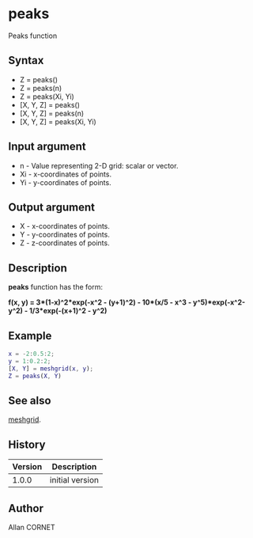 # peaks

Peaks function

## Syntax

- Z = peaks()
- Z = peaks(n)
- Z = peaks(Xi, Yi)
- [X, Y, Z] = peaks()
- [X, Y, Z] = peaks(n)
- [X, Y, Z] = peaks(Xi, Yi)

## Input argument

- n - Value representing 2-D grid: scalar or vector.
- Xi - x-coordinates of points.
- Yi - y-coordinates of points.

## Output argument

- X - x-coordinates of points.
- Y - y-coordinates of points.
- Z - z-coordinates of points.

## Description

  <p><b>peaks</b> function has the form:</p>
  <p>
    <b>f(x, y) = 3*(1-x)^2*exp(-x^2 - (y+1)^2) - 10*(x/5 - x^3 - y^5)*exp(-x^2-y^2) - 1/3*exp(-(x+1)^2 - y^2)</b>
  </p>

## Example

```matlab
x = -2:0.5:2;
y = 1:0.2:2;
[X, Y] = meshgrid(x, y);
Z = peaks(X, Y)
```

## See also

[meshgrid](../elementary_functions/meshgrid.md).

## History

| Version | Description     |
| ------- | --------------- |
| 1.0.0   | initial version |

## Author

Allan CORNET
